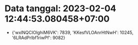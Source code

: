 # Data tanggal: 2023-02-04 12:44:53.080458+07:00

* {'wxlNQCIOlghiM6VK': 7839, 'KKesfVLOAnrHtNwH': 10245, '6LRAdPrlbf1riwPf': 9082}
